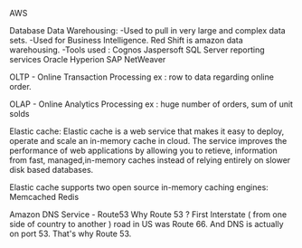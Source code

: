 AWS

Database
Data Warehousing:
-Used to pull in very large and complex data sets.
-Used for Business Intelligence.
Red Shift is amazon data warehousing.
-Tools used :
Cognos
Jaspersoft
SQL Server reporting services
Oracle Hyperion
SAP NetWeaver

OLTP - Online Transaction Processing
ex : row to data regarding online order.

OLAP - Online Analytics Processing
ex : huge number of orders, sum of unit solds

Elastic cache:
Elastic cache is a web service that makes it easy to deploy, operate and scale an in-memory cache in cloud.
The service improves the performance of web applications by allowing you to retieve, information from fast, managed,in-memory caches instead of relying entirely on slower disk based databases.

Elastic cache supports two open source in-memory caching engines:
Memcached
Redis


Amazon DNS Service - Route53
Why Route 53 ?
First Interstate ( from one side of country to another ) road in US was Route 66. And DNS is actually on port 53. That's why Route 53.
